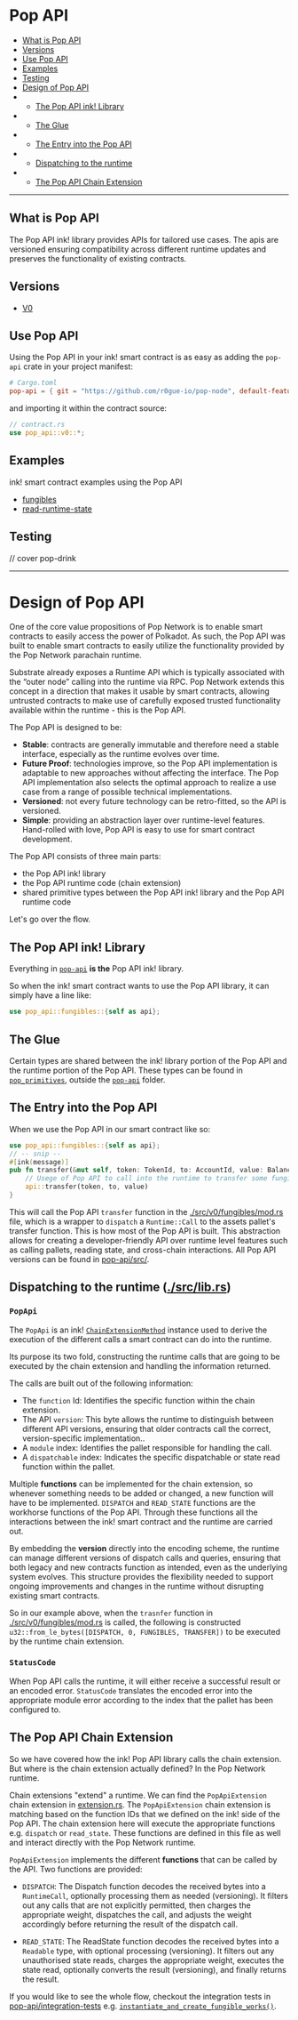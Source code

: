 # Pop API


- [What is Pop API](#what-is-pop-api)
- [Versions](#versions)
- [Use Pop API](#use-pop-api)
- [Examples](#examples)
- [Testing](#testing)
- [Design of Pop API](#design-of-pop-api-)
- - [The Pop API ink! Library](#the-pop-api-ink-library)
- - [The Glue](#the-glue)
- - [The Entry into the Pop API](#the-entry-into-the-pop-api)
- - [Dispatching to the runtime](#dispatching-to-the-runtime-srclibrs)
- - [The Pop API Chain Extension](#the-pop-api-chain-extension)

---

## What is Pop API

The Pop API ink! library provides APIs for tailored use cases. The apis are versioned ensuring compatibility across different runtime updates and preserves the functionality of existing contracts.

## Versions

- [V0](./src/v0/README.md)


## Use Pop API

Using the Pop API in your ink! smart contract is as easy as adding the `pop-api` crate in your project manifest:

```toml
# Cargo.toml
pop-api = { git = "https://github.com/r0gue-io/pop-node", default-features = false }
```

and importing it within the contract source:

```rust
// contract.rs
use pop_api::v0::*;
```

## Examples
ink! smart contract examples using the Pop API

- [fungibles](./examples/fungibles/)
- [read-runtime-state](./examples/read-runtime-state/)

## Testing

// cover pop-drink


---

# Design of Pop API 

One of the core value propositions of Pop Network is to enable smart contracts to easily access the power of Polkadot. As such, the Pop API was built to enable smart contracts to easily utilize the functionality provided by the Pop Network parachain runtime.

Substrate already exposes a Runtime API which is typically associated with the “outer node” calling into the runtime via RPC. Pop Network extends this concept in a direction that makes it usable by smart contracts, allowing untrusted contracts to make use of carefully exposed trusted functionality available within the runtime - this is the Pop API.

The Pop API is designed to be:
- **Stable**: contracts are generally immutable and therefore need a stable interface, especially as the runtime evolves over time.
- **Future Proof**: technologies improve, so the Pop API implementation is adaptable to new approaches without affecting the interface. The Pop API implementation also selects the optimal approach to realize a use case from a range of possible technical implementations.
- **Versioned**: not every future technology can be retro-fitted, so the API is versioned.
- **Simple**: providing an abstraction layer over runtime-level features. Hand-rolled with love, Pop API is easy to use for smart contract development.

The Pop API consists of three main parts:
- the Pop API ink! library
- the Pop API runtime code (chain extension)
- shared primitive types between the Pop API ink! library and the Pop API runtime code

Let's go over the flow.

## The Pop API ink! Library
Everything in [`pop-api`](./src/) **is the** Pop API ink! library.

So when the ink! smart contract wants to use the Pop API library, it can simply have a line like:
```rust
use pop_api::fungibles::{self as api};
```

## The Glue

Certain types are shared between the ink! library portion of the Pop API and the runtime portion of the Pop API. These types can be found in [`pop_primitives`](../primitives/src/), outside the [`pop-api`](./src/) folder.

## The Entry into the Pop API

When we use the Pop API in our smart contract like so:
```rust
use pop_api::fungibles::{self as api};
// -- snip --
#[ink(message)]
pub fn transfer(&mut self, token: TokenId, to: AccountId, value: Balance) -> Result<()> {
    // Usege of Pop API to call into the runtime to transfer some fungible assets.
    api::transfer(token, to, value)
}
```

This will call the Pop API `transfer` function in the [./src/v0/fungibles/mod.rs](./src/v0/fungibles/mod.rs) file, which is a wrapper to `dispatch` a `Runtime::Call` to the assets pallet's transfer function. This is how most of the Pop API is built. This abstraction allows for creating a developer-friendly API over runtime level features such as calling pallets, reading state, and cross-chain interactions. All Pop API versions can be found in [pop-api/src/](./src/).


## Dispatching to the runtime ([./src/lib.rs](./src/lib.rs))

### `PopApi`
The `PopApi` is an ink! [`ChainExtensionMethod`](https://docs.rs/ink_env/5.0.0/ink_env/chain_extension/struct.ChainExtensionMethod.html) instance used to derive the execution of the different calls a smart contract can do into the runtime.

Its purpose its two fold, constructing the runtime calls that are going to be executed by the chain extension and handling the information returned.

The calls are built out of the following information:
- The `function` Id: Identifies the specific function within the chain extension.
- The API `version`: This byte allows the runtime to distinguish between different API versions, ensuring that older contracts call the correct, version-specific implementation..
- A `module` index: Identifies the pallet responsible for handling the call.
- A `dispatchable` index: Indicates the specific dispatchable or state read function within the pallet.

Multiple **functions** can be implemented for the chain extension, so whenever something needs to be added or changed, a new function will have to be implemented.
`DISPATCH` and `READ_STATE` functions are the workhorse functions of the Pop API.
Through these functions all the interactions between the ink! smart contract and the runtime are carried out.

By embedding the **version** directly into the encoding scheme, the runtime can manage different versions of dispatch calls and queries, ensuring that both legacy and new contracts function as intended, even as the underlying system evolves. This structure provides the flexibility needed to support ongoing improvements and changes in the runtime without disrupting existing smart contracts.

So in our example above, when the `trasnfer` function in [./src/v0/fungibles/mod.rs](./src/v0/fungibles/mod.rs) is called, the following is constructed `u32::from_le_bytes([DISPATCH, 0, FUNGIBLES, TRANSFER])` to be executed by the runtime chain extension.


### `StatusCode`
When Pop API calls the runtime, it will either receive a successful result or an encoded error. `StatusCode` translates the encoded error into the appropriate module error according to the index that the pallet has been configured to.

## The Pop API Chain Extension

So we have covered how the ink! Pop API library calls the chain extension. But where is the chain extension actually defined? In the Pop Network runtime.

Chain extensions "extend" a runtime. We can find the `PopApiExtension` chain extension in [extension.rs](../runtime/devnet/src/extensions.rs). The `PopApiExtension` chain extension is matching based on the function IDs that we defined on the ink! side of the Pop API. The chain extension here will execute the appropriate functions e.g. `dispatch` or `read_state`. These functions are defined in this file as well and interact directly with the Pop Network runtime.

`PopApiExtension` implements the different **functions** that can be called by the API. Two functions are provided:

- `DISPATCH`:
The Dispatch function decodes the received bytes into a `RuntimeCall`, optionally processing them as needed (versioning). It filters out any calls that are not explicitly permitted, then charges the appropriate weight, dispatches the call, and adjusts the weight accordingly before returning the result of the dispatch call.

- `READ_STATE`:
The ReadState function decodes the received bytes into a `Readable` type, with optional processing (versioning). It filters out any unauthorised state reads, charges the appropriate weight, executes the state read, optionally converts the result (versioning), and finally returns the result.

If you would like to see the whole flow, checkout the integration tests in [pop-api/integration-tests](./integration-tests/) e.g. [`instantiate_and_create_fungible_works()`](./integration-tests/src/fungibles/mod.rs).

